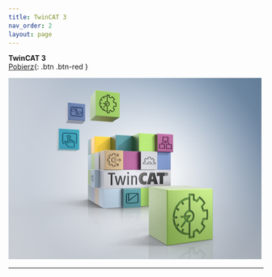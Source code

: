 ```yaml
---
title: TwinCAT 3
nav_order: 2
layout: page
---
```


**TwinCAT 3**
<br>
[Pobierz](https://github.com/BA-PL/Tx6420-DataBase/archive/refs/heads/main.zip){: .btn .btn-red }


![cube](cube.png "TwinCAT Cube")

---
